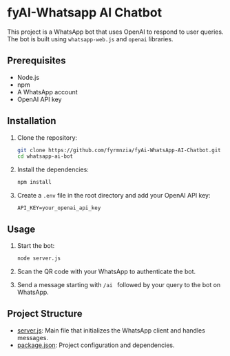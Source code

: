 # fyAI-Whatsapp AI Chatbot

This project is a WhatsApp bot that uses OpenAI to respond to user queries. The bot is built using `whatsapp-web.js` and `openai` libraries.

## Prerequisites

- Node.js
- npm
- A WhatsApp account
- OpenAI API key

## Installation

1. Clone the repository:

   ```sh
   git clone https://github.com/fyrmnzia/fyAi-WhatsApp-AI-Chatbot.git
   cd whatsapp-ai-bot
   ```

2. Install the dependencies:

   ```sh
   npm install
   ```

3. Create a `.env` file in the root directory and add your OpenAI API key:

   ```env
   API_KEY=your_openai_api_key
   ```

## Usage

1. Start the bot:

   ```sh
   node server.js
   ```

2. Scan the QR code with your WhatsApp to authenticate the bot.

3. Send a message starting with `/ai ` followed by your query to the bot on WhatsApp.

## Project Structure

- [server.js](http://_vscodecontentref_/1): Main file that initializes the WhatsApp client and handles messages.
- [package.json](http://_vscodecontentref_/2): Project configuration and dependencies.
